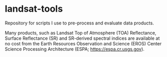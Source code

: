 # landsat-tools

Repository for scripts I use to pre-process and evaluate data products. 

Many products, such as Landsat Top of Atmosphere (TOA) Reflectance, Surface
Reflectance (SR) and SR-derived spectral indices are available at no cost from
the Earth Resources Observation and Science (EROS) Center Science Processing
Architecture (ESPA; https://espa.cr.usgs.gov). 
